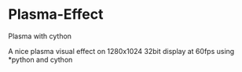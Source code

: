 # Plasma-Effect
Plasma with cython

A nice plasma visual effect on 1280x1024 32bit display at 60fps using *python and cython

